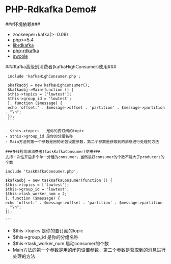 # PHP-Rdkafka Demo#

###环境依赖###
- zookeeper+kafka(>=0.09)
- php>=5.4
- [librdkafka](https://github.com/edenhill/librdkafka "librdkafka")
- [php-rdkafka](https://github.com/arnaud-lb/php-rdkafka "php-rdkafka")
- [swoole](https://github.com/swoole/swoole-src "swoole")

###Kafka高级别消费者(kafkaHighConsumer)使用###
   ```
    include 'kafkaHighConsumer.php';

	$kafkaobj = new kafkaHighConsumer();
	$kafkaobj->Main(function () {
	$this->topics = ['lowtest'];
	$this->group_id = 'lowtest';
	}, function ($message) {
	echo 'offset:' . $message->offset . 'partition' . $message->partition . "\n";
	});
    ```

- $this->topics   是你的要订阅的topic
- $this->group_id 是你的分组名称
- Main方法的第一个参数是用的闭包设置参数，第二个参数是获取到的消息进行处理的方法

###多线程高级消费者(taskKafkaConsumer)使用###
支持一次性开启多个单一分组的consumer，当然最好consumer的个数不能大于producers的个数
   ```
    include 'taskKafkaConsumer.php';

	$kafkaobj = new taskKafkaConsumer(function () {
	$this->topics = ['lowtest'];
	$this->group_id = 'lowtest';
	$this->task_worker_num = 2;
	}, function ($message) {
	echo 'offset:' . $message->offset . 'partition' . $message->partition . "\n";
	});

    ```
- $this->topics   是你的要订阅的topic
- $this->group_id 是你的分组名称
- $this->task_worker_num 启动consumer的个数
- Main方法的第一个参数是用的闭包设置参数，第二个参数是获取到的消息进行处理的方法
